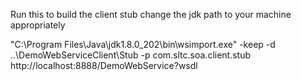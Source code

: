 Run this to build the client stub
change the jdk path to your machine appropriately

"C:\Program Files\Java\jdk1.8.0_202\bin\wsimport.exe" -keep -d ..\DemoWebServiceClient\Stub -p com.sltc.soa.client.stub http://localhost:8888/DemoWebService?wsdl